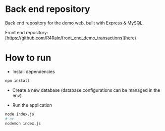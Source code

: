 # Back end repository
Back end repository for the demo web, built with Express & MySQL.

Front end repository: [https://github.com/R4Rain/front_end_demo_transactions](here)

# How to run
- Install dependencies
```bash
npm install
```

- Create a new database (database configurations can be managed in the env)

- Run the application
```bash
node index.js
# or
nodemon index.js
```
